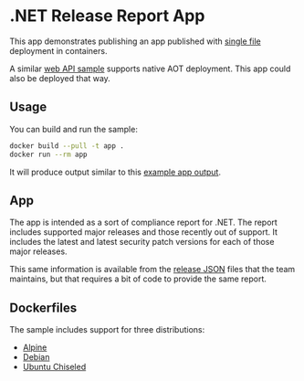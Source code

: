 # .NET Release Report App

This app demonstrates publishing an app published with [single file](https://learn.microsoft.com/dotnet/core/deploying/single-file/) deployment in containers.

A similar [web API sample](../releasesapi/README.md) supports native AOT deployment. This app could also be deployed that way.

## Usage

You can build and run the sample:

```bash
docker build --pull -t app .
docker run --rm app
```

It will produce output similar to this [example app output](https://gist.github.com/richlander/4701a33592abd021f767644974c0ced6).

## App

The app is intended as a sort of compliance report for .NET. The report includes supported major releases and those recently out of support. It includes the latest and latest security patch versions for each of those major releases.

This same information is available from the [release JSON](https://github.com/dotnet/core/blob/main/release-notes/releases-index.json) files that the team maintains, but that requires a bit of code to provide the same report.

## Dockerfiles

The sample includes support for three distributions:

- [Alpine](Dockerfile.alpine)
- [Debian](Dockerfile)
- [Ubuntu Chiseled](Dockerfile.chiseled)
